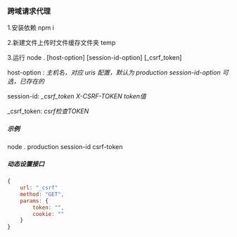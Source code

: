 ### 跨域请求代理

1.安装依赖 npm i

2.新建文件上传时文件缓存文件夹 temp 

3.运行 node . [host-option] [session-id-option] [_csrf_token]

host-option : *主机名，对应 uris 配置，默认为 production* *session-id-option 可选，已存在的*

session-id:  *_csrf_token X-CSRF-TOKEN token值*

_csrf_token: *csrf检查TOKEN*

##### 示例

node .  production session-id csrf-token

##### 动态设置接口

```javascript
{
    url: "_csrf"
    method: "GET",
    params: {
        token: "",
        cookie: ""
    }
}
```




